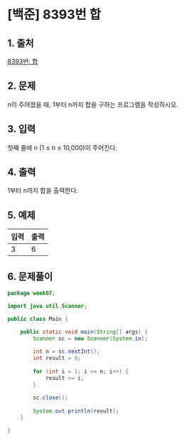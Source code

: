 # [백준] 8393번 합

## 1. 출처

[8393번: 합](https://www.acmicpc.net/problem/8393)

## 2. 문제

n이 주어졌을 때, 1부터 n까지 합을 구하는 프로그램을 작성하시오.

## 3. 입력

첫째 줄에 n (1 ≤ n ≤ 10,000)이 주어진다.

## 4. 출력

1부터 n까지 합을 출력한다.

## 5. 예제

| 입력 | 출력 |
| --- | --- |
| 3 | 6 |

## 6. 문제풀이

 

```java
package week07;

import java.util.Scanner;

public class Main {

	public static void main(String[] args) {
		Scanner sc = new Scanner(System.in);
		
		int n = sc.nextInt();
		int result = 0;
		
		for (int i = 1; i <= n; i++) {
			result += i;
		}
		
		sc.close();
		
		System.out.println(result);
	}

}
```